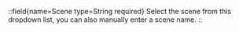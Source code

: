 ::field{name=Scene type=String required}
    Select the scene from this dropdown list, you can also manually enter a scene name.
  ::